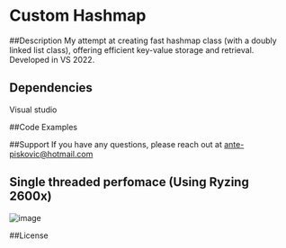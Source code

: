 # Custom Hashmap


##Description
My attempt at creating fast hashmap class (with a doubly linked list class), offering efficient key-value storage and retrieval.
Developed in VS 2022.

## Dependencies
Visual studio 

##Code Examples

##Support
If you have any questions, please reach out at [ante-piskovic@hotmail.com](mailto:ante-piskovic@hotmail.com)

## Single threaded perfomace (Using Ryzing 2600x)
![image](https://github.com/AnteDev00/Custom-Hashmap/assets/151842550/a6432ea1-0ae1-4fa6-a5aa-474827dacf76)

##License

